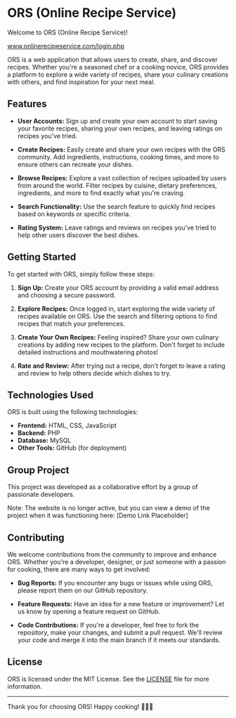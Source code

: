 # ORS (Online Recipe Service)

Welcome to ORS (Online Recipe Service)!

www.onlinerecipeservice.com/login.php

ORS is a web application that allows users to create, share, and discover recipes. Whether you're a seasoned chef or a cooking novice, ORS provides a platform to explore a wide variety of recipes, share your culinary creations with others, and find inspiration for your next meal.

## Features

- **User Accounts:** Sign up and create your own account to start saving your favorite recipes, sharing your own recipes, and leaving ratings on recipes you've tried.
  
- **Create Recipes:** Easily create and share your own recipes with the ORS community. Add ingredients, instructions, cooking times, and more to ensure others can recreate your dishes.
  
- **Browse Recipes:** Explore a vast collection of recipes uploaded by users from around the world. Filter recipes by cuisine, dietary preferences, ingredients, and more to find exactly what you're craving.
  
- **Search Functionality:** Use the search feature to quickly find recipes based on keywords or specific criteria.
  
- **Rating System:** Leave ratings and reviews on recipes you've tried to help other users discover the best dishes.

## Getting Started

To get started with ORS, simply follow these steps:

1. **Sign Up:** Create your ORS account by providing a valid email address and choosing a secure password.
  
2. **Explore Recipes:** Once logged in, start exploring the wide variety of recipes available on ORS. Use the search and filtering options to find recipes that match your preferences.
  
3. **Create Your Own Recipes:** Feeling inspired? Share your own culinary creations by adding new recipes to the platform. Don't forget to include detailed instructions and mouthwatering photos!
  
4. **Rate and Review:** After trying out a recipe, don't forget to leave a rating and review to help others decide which dishes to try.

## Technologies Used

ORS is built using the following technologies:

- **Frontend:** HTML, CSS, JavaScript
- **Backend:** PHP
- **Database:** MySQL
- **Other Tools:** GitHub (for deployment)

## Group Project
This project was developed as a collaborative effort by a group of passionate developers.

Note: The website is no longer active, but you can view a demo of the project when it was functioning here: [Demo Link Placeholder]

## Contributing

We welcome contributions from the community to improve and enhance ORS. Whether you're a developer, designer, or just someone with a passion for cooking, there are many ways to get involved:

- **Bug Reports:** If you encounter any bugs or issues while using ORS, please report them on our GitHub repository.
  
- **Feature Requests:** Have an idea for a new feature or improvement? Let us know by opening a feature request on GitHub.
  
- **Code Contributions:** If you're a developer, feel free to fork the repository, make your changes, and submit a pull request. We'll review your code and merge it into the main branch if it meets our standards.


## License

ORS is licensed under the MIT License. See the [LICENSE](LICENSE) file for more information.

---

Thank you for choosing ORS! Happy cooking! 🍳🥗🍰
